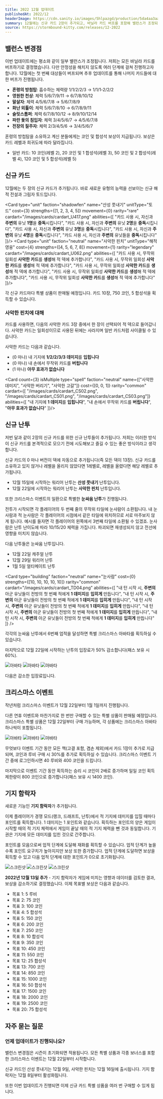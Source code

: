 ```yaml
---
title: 2022 12월 업데이트
publishedAt: 2022/12
headerImage: https://cdn.sanity.io/images/5hlpazgd/production/5da4aa3aadb504731d8ec0fc976eaee37c3e2a65-1920x622.png
summary: 12월에는 신규 카드 2장이 추가되고, 바닐라 카드 버프를 포함해 밸런스가 조정되며, 다양한 상품들이 판매됩니다.
source: https://stormbound-kitty.com/releases/12-2022
---
```


<script>
    import Old from "$components/Old.svelte";
    import ImageBlock from "$components/ImageBlock.svelte";
    import FlexibleList from "$components/FlexibleList.svelte";
    import Icon from "$components/Icon.svelte";
    import Card from "$components/Card.svelte";
    import Comment from "$components/Comment.svelte";
    import DiscountedBrawl from "$components/DiscountedBrawl.md";
</script>

## 밸런스 변경점
이번 업데이트에는 평소와 같이 일부 밸런스가 조정됩니다. 저희는 모든 바닐라 카드를 버프하기로 결정했습니다. 다만 안정성을 해치지 않도록 여러 단계에 걸쳐 진행하고자 합니다. 12월에는 첫 번째 대상들이 버프되며 추후 업데이트를 통해 나머지 카드들에 대한 버프가 진행됩니다.

  - **혼령의 방첨탑**: 흡수하는 체력량 <Old>1/1/2/2/3</Old> → 1/1/1-2/2/2
  - **영원한 천상**: 체력 <Old>5/6/7/9/11</Old> → 6/7/8/10/12
  - **말살자**: 체력 <Old>4/5/6/7/8</Old> → 5/6/7/8/9
  - **화난 외톨이**: 체력 <Old>5/6/7/8/10</Old> → 6/7/8/9/11
  - **슬릿스톰퍼**: 체력 <Old>6/7/8/10/12</Old> → 8/9/10/12/14
  - **파란 돛의 침입자**: 체력 <Old>3/4/5/6/7</Old> → 4/5/6/7/8
  - **전장의 질주자**: 체력 <Old>2/3/4/5/6</Old> → 3/4/5/6/7

<Comment>

혼령의 방첩탐을 소유하고 계신 분들에게는 코인 및 합성석 보상이 지급됩니다. 보상은 카드 레벨과 희귀도에 따라 달라집니다.

  - <Icon type="common" /> 일반 카드: <Icon type="coin" /> 10 코인(레벨 2), <Icon type="coin" /> 20 코인 및 <Icon type="stone" /> 1 합성석(레벨 3), <Icon type="coin" /> 50 코인 및 <Icon type="stone" /> 2 합성석(레벨 4), <Icon type="coin" /> 120 코인 및 <Icon type="stone" /> 5 합성석(레벨 5)

</Comment>

## 신규 카드
12월에는 두 장의 신규 카드가 추가됩니다. 바로 새로운 유형의 능력을 선보이는 신규 해적 전설과 그림자 토드입니다.

<Card type="unit" faction="shadowfen" name="산성 풋내기" unitType="토드" cost={3} strengths={[1, 2, 3, 4, 5]} movement={0} rarity="rare" cardart="/images/cards/cardart_U417.png" abilities={[
    "카드 사용 시, 자신과 **주변의** 유닛 **1명**을 **중독**시킵니다",
    "카드 사용 시, 자신과 **주변의** 유닛 **2명**을 **중독**시킵니다",
    "카드 사용 시, 자신과 **주변의** 유닛 **3명**을 **중독**시킵니다",
    "카드 사용 시, 자신과 **주변의** 유닛 **4명**을 **중독**시킵니다",
    "카드 사용 시, 자신과 **주변의** 유닛들을 **중독**시킵니다"
]}/>
<Card type="unit" faction="neutral" name="사악한 핀치" unitType="해적 영웅" cost={4} strengths={[4, 5, 6, 7, 8]} movement={1} rarity="legendary" cardart="/images/cards/cardart_U062.png" abilities={[
    "카드 사용 시, 무작위 일회성 **사악한 카드**를 **생성**해 적 덱에 추가합니다",
    "카드 사용 시, 무작위 일회성 **사악한 카드**를 **생성**해 적 덱에 추가합니다",
    "카드 사용 시, 무작위 일회성 **사악한 카드**를 **생성**해 적 덱에 추가합니다",
    "카드 사용 시, 무작위 일회성 **사악한 카드**를 **생성**해 적 덱에 추가합니다",
    "카드 사용 시, 무작위 일회성 **사악한 카드**를 **생성**해 적 덱에 추가합니다"
]}/>

각 신규 카드마다 특별 상품이 판매될 예정입니다. 카드 10장, <Icon type="coin" /> 750 코인, <Icon type="stone" /> 5 합성석을 획득할 수 있습니다.

### 사악한 핀치에 대해
카드를 사용하면, 다음의 사악한 카드 3장 중에서 한 장이 선택되어 적 덱으로 들어갑니다. 사악한 카드는 일회성이므로 사용된 뒤에는 사라지며 일반 카드처럼 사이클될 수 있습니다.

사악한 카드는 다음과 같습니다.

  - (0 마나) 내 기지에 **1/2/2/3/3 데미지**를 **입힙니다**
  - (0 마나) 내 손에서 무작위 카드를 **버립니다**
  - (1 마나) **아무 효과가 없습니다**

<Card count={3} isMultiple type="spell" faction="neutral" name={["사악한 데미지", "사악한 버리기", "사악한 고갈"]} cost={[0, 0, 1]} rarity="common" cardart={[
    "/images/cards/cardart_CS02.png",
    "/images/cards/cardart_CS01.png",
    "/images/cards/cardart_CS03.png"]} abilities={[
    "내 기지에 **1 데미지**를 **입힙니다**",
    "내 손에서 무작위 카드를 **버립니다**",
    "**아무 효과가 없습니다**"
]}/>

## 신규 난투
저번 달과 같이 2장의 신규 카드를 위한 신규 난투들이 추가됩니다. 저희는 이러한 방식이 신규 카드를 본격적으로 모으기 전에 시도해보고 즐길 수 있는 좋은 방식이라고 생각합니다.

신규 카드의 0 마나 버전이 덱에 자동으로 추가됩니다(즉 모든 덱이 13장). 신규 카드를 소유하고 있지 않거나 레벨을 올리지 않았다면 1레벨로, 레벨을 올렸다면 해당 레벨로 추가됩니다.

  - 12월 15일에 시작하는 워리어 난투는 **산성 풋내기** 난투입니다.
  - 12월 22일에 시작하는 워리어 난투는 **사악한 핀치** 난투입니다.

또한 크리스마스 이벤트의 일환으로 특별한 **눈싸움 난투**가 진행됩니다.

전투가 시작되면 각 플레이어의 두 번째 줄의 무작위 타일에 눈사람이 소환됩니다. 내 눈사람과 적 눈사람은 각 플레이어의 시점에서 같은 타일에 위치하므로 서로 마주보지 않게 됩니다. 예시를 들자면 각 플레이어의 왼쪽에서 3번째 타일에 소환될 수 있겠죠. 눈사람은 난투 난이도에 따라 10/15/20 체력을 가집니다. 파괴되면 재생성되지 않고 전선에 영향을 미치지 않습니다.

다음 난투들은 눈싸움 난투입니다.

  - 12월 22일 캐주얼 난투
  - 12월 29일 워리어 난투
  - 1월 5일 얼티메이트 난투

<Card type="building" faction="neutral" name="눈사람" cost={0} strengths={[10, 10, 10, 10, 10]} rarity="common" cardart="/images/cards/cardart_TD04.png" abilities={[
    "내 턴 시작 시, **주변의** 아군 유닛들이 전방의 첫 번째 적에게 **1 데미지**를 **입히게** 만듭니다",
    "내 턴 시작 시, **주변의** 아군 유닛들이 전방의 첫 번째 적에게 **1 데미지**를 **입히게** 만듭니다",
    "내 턴 시작 시, **주변의** 아군 유닛들이 전방의 첫 번째 적에게 **1 데미지**를 **입히게** 만듭니다",
    "내 턴 시작 시, **주변의** 아군 유닛들이 전방의 첫 번째 적에게 **1 데미지**를 **입히게** 만듭니다",
    "내 턴 시작 시, **주변의** 아군 유닛들이 전방의 첫 번째 적에게 **1 데미지**를 **입히게** 만듭니다"
]} />

각각의 눈싸움 난투에서 6번째 업적을 달성하면 특별 크리스마스 아바타를 획득하실 수 있습니다.

마지막으로 12월 22일에 시작하는 난투의 입장료가 50% 감소합니다(패스 보유 시 60%).

<FlexibleList setFontSizeFixed disableVertical>
    <img alt="아바타" src="https://cdn.sanity.io/images/5hlpazgd/production/3d45211e6f5c605f950db04b6309e9614a0266d2-512x512.png#avatar" />
    <img alt="아바타" src="https://cdn.sanity.io/images/5hlpazgd/production/95184beb6caa4613b4562f15b9b1365d3a35d2cc-512x512.png#avatar" />
    <img alt="아바타" src="https://cdn.sanity.io/images/5hlpazgd/production/c361460507e970d5dc0fafbf83799da25d8cb73f-512x512.png#avatar" />
</FlexibleList>

다음은 감소한 입장료입니다.

<DiscountedBrawl />

## 크리스마스 이벤트
작년처럼 크리스마스 이벤트가 12월 22일부터 1월 1일까지 진행됩니다.

다른 연휴 이벤트와 마찬가지로 한 번만 구매할 수 있는 특별 상품이 판매될 예정입니다. 크리스마스 특별 상품은 12월 22일부터 구매 가능하며, 각 상품에는 크리스마스 아바타 하나씩이 포함됩니다.

<FlexibleList setFontSizeFixed disableVertical>
    <img alt="아바타" src="https://cdn.sanity.io/images/5hlpazgd/production/25f924ea54d9990337397dc386cf2edac58bc19c-512x512.png#avatar" />
    <img alt="아바타" src="https://cdn.sanity.io/images/5hlpazgd/production/77826899fb3090b6a7a87ba73f2941eedc55fade-512x512.png#avatar" />
    <img alt="아바타" src="https://cdn.sanity.io/images/5hlpazgd/production/bae2fabdb2b66a08740955a68070f298adf17df0-512x512.png#avatar" />
</FlexibleList>

무엇보다 이벤트 기간 동안 모든 책(고결 포함, 겸손 제외)에서 카드 1장이 추가로 지급되며, 코인과 루비 구매 시 30%를 추가로 획득하실 수 있습니다. 크리스마스 이벤트 기간 중에 로그인하시면 <Icon type="ruby" /> 40 루비와 <Icon type="coin" /> 400 코인을 드립니다.

마지막으로 이벤트 기간 동안 획득하는 승리 시 코인이 2배로 증가하며 일일 코인 획득 제한량이 <Icon type="coin" /> 800 코인으로 증가합니다(패스 보유 시 <Icon type="coin" /> 1400 코인).

## 기지 함락자
새로운 기능인 **기지 함락자**가 추가됩니다.

이제 플레이어가 경쟁 모드(랭크, 드래프트, 난투)에서 적 기지에 데미지를 입힐 때마다 포인트를 획득합니다. 1 데미지는 1 포인트와 같습니다. 획득하는 포인트의 양은 게임이 시작할 때의 적 기지 체력에서 게임이 끝날 때의 적 기지 체력을 뺀 것과 동일합니다. 기권은 기지에 모든 데미지를 입힌 것으로 간주합니다.

포인트를 모음으로써 업적 단계에 도달해 재화를 획득할 수 있습니다. 업적 단계가 높을수록 포인트 요구치가 높아지지만 보상 또한 증가합니다. 업적 단계에 도달하면 보상을 획득할 수 있고 다음 업적 단계에 대한 포인트가 0으로 초기화됩니다.

<FlexibleList allowOverflow>
    <img alt="스크린샷" src="https://cdn.sanity.io/images/5hlpazgd/production/b539a810fdfed2715bda56cb47055b9cbcc3f12c-1080x1920.png#screenshot" />
    <img alt="스크린샷" src="https://cdn.sanity.io/images/5hlpazgd/production/94a9cfabae6516d22df0ad508a65e00513592c93-1080x1920.png#screenshot" />
    <img alt="스크린샷" src="https://cdn.sanity.io/images/5hlpazgd/production/851978ec197a15c24335e4b0d71c93ec944a28b7-1080x1920.png#screenshot" />
</FlexibleList>

<Comment>

**2022년 12월 13일 추가** - 기지 함락자가 게임에 미치는 영향과 데이터를 검토한 결과, 보상을 감소하기로 결정했습니다. 이제 목표별 보상은 다음과 같습니다.

  - 목표 1: <Icon type="ruby" /> 5 루비
  - 목표 2: <Icon type="coin" /> 75 코인
  - 목표 3: <Icon type="coin" /> 100 코인
  - 목표 4: <Icon type="stone" /> 5 합성석
  - 목표 5: <Icon type="coin" /> 150 코인
  - 목표 6: <Icon type="coin" /> 200 코인
  - 목표 7: <Icon type="coin" /> 250 코인
  - 목표 8: <Icon type="stone" /> 10 합성석
  - 목표 9: <Icon type="coin" /> 350 코인
  - 목표 10: <Icon type="coin" /> 450 코인
  - 목표 11: <Icon type="coin" /> 550 코인
  - 목표 12: <Icon type="stone" /> 25 합성석
  - 목표 13: <Icon type="coin" /> 700 코인
  - 목표 14: <Icon type="coin" /> 850 코인
  - 목표 15: <Icon type="coin" /> 1000 코인
  - 목표 16: <Icon type="stone" /> 50 합성석
  - 목표 17: <Icon type="coin" /> 1500 코인
  - 목표 18: <Icon type="coin" /> 2000 코인
  - 목표 19: <Icon type="coin" /> 2500 코인
  - 목표 20: <Icon type="stone" /> 75 합성석

</Comment>

## 자주 묻는 질문
### 언제 업데이트가 진행되나요?
밸런스 변경점은 시즌이 초기화되면 적용됩니다. 모든 특별 상품과 각종 보너스를 포함한 크리스마스 이벤트는 12월 22일부터 시작합니다.

신규 카드인 산성 풋내기는 12월 9일, 사악한 핀치는 12월 16일에 출시됩니다. 기지 함락자는 12월 8일부터 활성화됩니다.

또한 이번 업데이트가 진행되면 이제 신규 카드 특별 상품을 여러 번 구매할 수 있게 됩니다.
